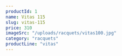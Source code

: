 ```yaml
---
productId: 1
name: Vitas 115
slug: vitas-115
price: 310
imageSrc: "/uploads/racquets/vitas100.jpg"
category: "racquets"
productLine: "vitas"
---
```

